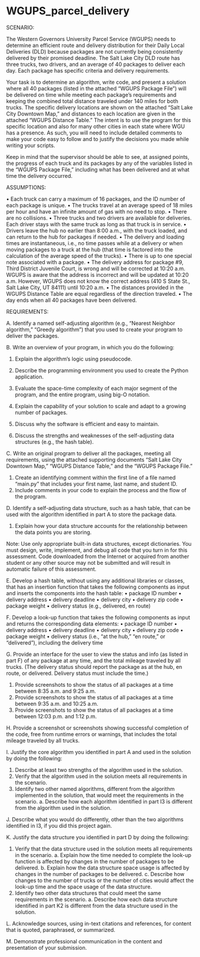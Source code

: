 # WGUPS_parcel_delivery
SCENARIO:

The Western Governors University Parcel Service (WGUPS) needs to determine an efficient route and delivery distribution for their Daily Local Deliveries (DLD) because packages are not currently being consistently delivered by their promised deadline. The Salt Lake City DLD route has three trucks, two drivers, and an average of 40 packages to deliver each day. Each package has specific criteria and delivery requirements.

Your task is to determine an algorithm, write code, and present a solution where all 40 packages (listed in the attached “WGUPS Package File”) will be delivered on time while meeting each package’s requirements and keeping the combined total distance traveled under 140 miles for both trucks. The specific delivery locations are shown on the attached “Salt Lake City Downtown Map,” and distances to each location are given in the attached “WGUPS Distance Table.” The intent is to use the program for this specific location and also for many other cities in each state where WGU has a presence. As such, you will need to include detailed comments to make your code easy to follow and to justify the decisions you made while writing your scripts.

Keep in mind that the supervisor should be able to see, at assigned points, the progress of each truck and its packages by any of the variables listed in the “WGUPS Package File,” including what has been delivered and at what time the delivery occurred.

ASSUMPTIONS:

•   Each truck can carry a maximum of 16 packages, and the ID number of each package is unique.
•   The trucks travel at an average speed of 18 miles per hour and have an infinite amount of gas with no need to stop.
•   There are no collisions.
•   Three trucks and two drivers are available for deliveries. Each driver stays with the same truck as long as that truck is in service.
•   Drivers leave the hub no earlier than 8:00 a.m., with the truck loaded, and can return to the hub for packages if needed. 
•   The delivery and loading times are instantaneous, i.e., no time passes while at a delivery or when moving packages to a truck at the hub (that time is factored into the calculation of the average speed of the trucks).
•   There is up to one special note associated with a package.
•   The delivery address for package #9, Third District Juvenile Court, is wrong and will be corrected at 10:20 a.m. WGUPS is aware that the address is incorrect and will be updated at 10:20 a.m. However, WGUPS does not know the correct address (410 S State St., Salt Lake City, UT 84111) until 10:20 a.m.
•   The distances provided in the WGUPS Distance Table are equal regardless of the direction traveled.
•   The day ends when all 40 packages have been delivered.

REQUIREMENTS:

A.  Identify a named self-adjusting algorithm (e.g., “Nearest Neighbor algorithm,” “Greedy algorithm”) that you used to create your program to deliver the packages.

B.  Write an overview of your program, in which you do the following:
1.  Explain the algorithm’s logic using pseudocode.

2.  Describe the programming environment you used to create the Python application.
3.  Evaluate the space-time complexity of each major segment of the program, and the entire program, using big-O notation.
4.  Explain the capability of your solution to scale and adapt to a growing number of packages.
5.  Discuss why the software is efficient and easy to maintain.
6.  Discuss the strengths and weaknesses of the self-adjusting data structures (e.g., the hash table).

C.  Write an original program to deliver all the packages, meeting all requirements, using the attached supporting documents “Salt Lake City Downtown Map,” “WGUPS Distance Table,” and the “WGUPS Package File.”
1.  Create an identifying comment within the first line of a file named “main.py” that includes your first name, last name, and student ID.
2.  Include comments in your code to explain the process and the flow of the program.

D.  Identify a self-adjusting data structure, such as a hash table, that can be used with the algorithm identified in part A to store the package data.
1.  Explain how your data structure accounts for the relationship between the data points you are storing.

Note: Use only appropriate built-in data structures, except dictionaries. You must design, write, implement, and debug all code that you turn in for this assessment. Code downloaded from the Internet or acquired from another student or any other source may not be submitted and will result in automatic failure of this assessment.

E.  Develop a hash table, without using any additional libraries or classes, that has an insertion function that takes the following components as input and inserts the components into the hash table:
•   package ID number
•   delivery address
•   delivery deadline
•   delivery city
•   delivery zip code
•   package weight
•   delivery status (e.g., delivered, en route)

F.  Develop a look-up function that takes the following components as input and returns the corresponding data elements:
•   package ID number
•   delivery address
•   delivery deadline
•   delivery city
•   delivery zip code
•   package weight
•   delivery status (i.e., “at the hub,” “en route,” or “delivered”), including the delivery time

G.  Provide an interface for the user to view the status and info (as listed in part F) of any package at any time, and the total mileage traveled by all trucks. (The delivery status should report the package as at the hub, en route, or delivered. Delivery status must include the time.)
1.  Provide screenshots to show the status of all packages at a time between 8:35 a.m. and 9:25 a.m.
2.  Provide screenshots to show the status of all packages at a time between 9:35 a.m. and 10:25 a.m.
3.  Provide screenshots to show the status of all packages at a time between 12:03 p.m. and 1:12 p.m.

H.  Provide a screenshot or screenshots showing successful completion of the code, free from runtime errors or warnings, that includes the total mileage traveled by all trucks.

I.  Justify the core algorithm you identified in part A and used in the solution by doing the following:
1.  Describe at least two strengths of the algorithm used in the solution.
2.  Verify that the algorithm used in the solution meets all requirements in the scenario.
3.  Identify two other named algorithms, different from the algorithm implemented in the solution, that would meet the requirements in the scenario.
a.  Describe how each algorithm identified in part I3 is different from the algorithm used in the solution.

J.  Describe what you would do differently, other than the two algorithms identified in I3, if you did this project again.

K.  Justify the data structure you identified in part D by doing the following:
1.  Verify that the data structure used in the solution meets all requirements in the scenario.
a.  Explain how the time needed to complete the look-up function is affected by changes in the number of packages to be delivered.
b.  Explain how the data structure space usage is affected by changes in the number of packages to be delivered.
c.  Describe how changes to the number of trucks or the number of cities would affect the look-up time and the space usage of the data structure.
2.  Identify two other data structures that could meet the same requirements in the scenario.
a.  Describe how each data structure identified in part K2 is different from the data structure used in the solution.

L.  Acknowledge sources, using in-text citations and references, for content that is quoted, paraphrased, or summarized.

M.  Demonstrate professional communication in the content and presentation of your submission.

